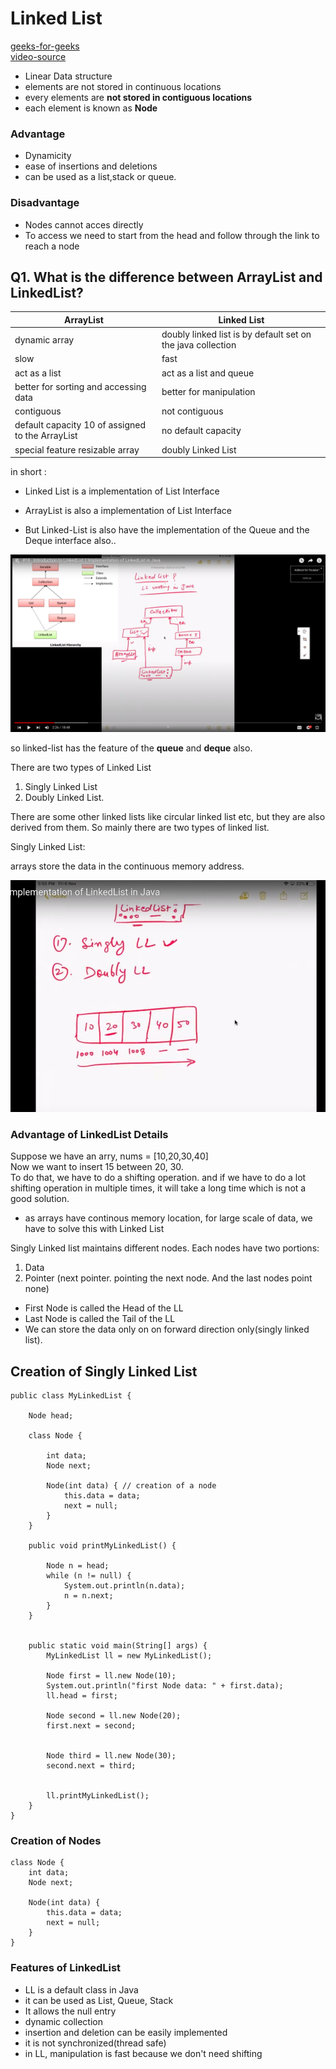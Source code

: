 # Linked List

[geeks-for-geeks](https://www.geeksforgeeks.org/linked-list-in-java/)<br>
[video-source](https://www.youtube.com/watch?v=GuWfBcxES44&list=PLFGoYjJG_fqoDQHufg7XVk-yb2w6CNpgF&index=18&ab_channel=NaveenAutomationLabs)

* Linear Data structure
* elements are not stored in continuous locations
* every elements are **not stored in contiguous locations**
* each element is known as **Node**

### Advantage
* Dynamicity
* ease of insertions and deletions
* can be used as a list,stack or queue.

### Disadvantage
* Nodes cannot acces directly
* To access we need to start from the head and follow through the link to reach a node


Q1. What is the difference between ArrayList and LinkedList?
--

| ArrayList | Linked List |
| --- | ---|
| dynamic array | doubly linked list is by default set on the java collection | 
| slow | fast |
| act as a list | act as a list and queue |
| better for sorting and accessing data | better for manipulation |
| contiguous | not contiguous |
| default capacity 10 of assigned to the ArrayList | no default capacity |
| special feature resizable array | doubly Linked List |


in short :
* Linked List is a implementation of List Interface

* ArrayList is also a implementation of List Interface

* But Linked-List is also have the implementation of the Queue  and the Deque interface also..

![pic2](arrayList_vs_linkedList.png)

so linked-list has the feature of the **queue** and **deque** also.

There are two types of Linked List
1. Singly Linked List
2. Doubly Linked List.

There are some other linked lists like circular linked list etc, but they are also derived from them. So mainly there are two types of linked list.

Singly Linked List:

arrays store the data in the continuous memory address.

![pic](array_continuous_memory.png)

### Advantage of LinkedList Details

Suppose we have an arry, nums = [10,20,30,40] <br>
Now we want to insert 15 between 20, 30. <br>
To do that, we have to do a shifting operation. and if we have to do a lot shifting operation in multiple times, it will take a long time which is not a good solution. <br> 

* as arrays have continous memory location,  for large scale of data, we have to solve this with Linked List

Singly Linked list maintains different nodes. Each nodes have two portions:

1. Data
2. Pointer (next pointer. pointing the next node. And the last nodes point none)

* First Node is called the Head of the LL
* Last Node is called the Tail of the LL
* We can store the data only on on forward direction only(singly linked list).

## Creation of Singly Linked List
```
public class MyLinkedList {

    Node head;

    class Node {

        int data;
        Node next;

        Node(int data) { // creation of a node
            this.data = data;
            next = null;
        }
    }

    public void printMyLinkedList() {

        Node n = head;
        while (n != null) {
            System.out.println(n.data);
            n = n.next;
        }
    }


    public static void main(String[] args) {
        MyLinkedList ll = new MyLinkedList();

        Node first = ll.new Node(10);
        System.out.println("first Node data: " + first.data);
        ll.head = first;

        Node second = ll.new Node(20);
        first.next = second;


        Node third = ll.new Node(30);
        second.next = third;


        ll.printMyLinkedList();
    }
}
```
### Creation of Nodes
```
class Node {
    int data;
    Node next;

    Node(int data) {
        this.data = data;
        next = null;
    }
}
```

### Features of LinkedList
* LL is a default class in Java
* it can be used as List, Queue, Stack
* It allows the null entry
* dynamic collection
* insertion and deletion can be easily implemented
* it is not synchronized(thread safe)
* in LL, manipulation is fast because we don't need shifting